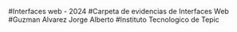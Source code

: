 #Interfaces web - 2024
#Carpeta de evidencias de Interfaces Web
#Guzman Alvarez Jorge Alberto
#Instituto Tecnologico de Tepic